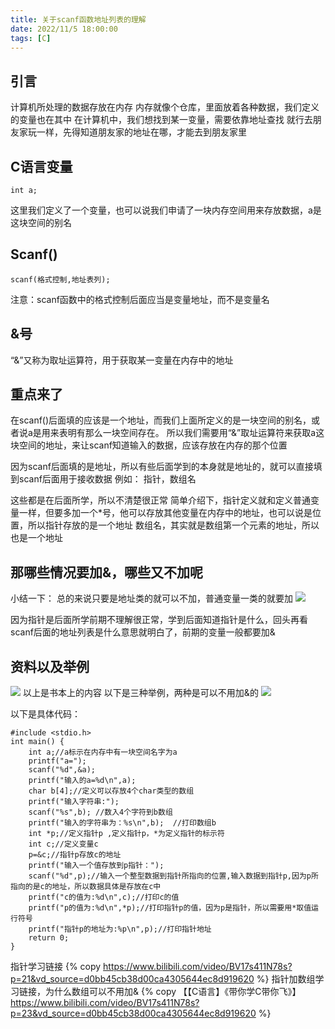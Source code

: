 ```yaml
---
title: 关于scanf函数地址列表的理解
date: 2022/11/5 18:00:00
tags: [C]
---
```

## 引言
计算机所处理的数据存放在内存
内存就像个仓库，里面放着各种数据，我们定义的变量也在其中
在计算机中，我们想找到某一变量，需要依靠地址查找
就行去朋友家玩一样，先得知道朋友家的地址在哪，才能去到朋友家里
## C语言变量
```
int a;
```
这里我们定义了一个变量，也可以说我们申请了一块内存空间用来存放数据，a是这块空间的别名

## Scanf()
```
scanf(格式控制,地址表列);
```
注意：scanf函数中的格式控制后面应当是变量地址，而不是变量名

## &号
“&”又称为取址运算符，用于获取某一变量在内存中的地址

## 重点来了
在scanf()后面填的应该是一个地址，而我们上面所定义的是一块空间的别名，或者说a是用来表明有那么一块空间存在。
所以我们需要用“&”取址运算符来获取a这块空间的地址，来让scanf知道输入的数据，应该存放在内存的那个位置

因为scanf后面填的是地址，所以有些后面学到的本身就是地址的，就可以直接填到scanf后面用于接收数据
例如：
    指针，数组名

这些都是在后面所学，所以不清楚很正常
简单介绍下，指针定义就和定义普通变量一样，但要多加一个*号，他可以存放其他变量在内存中的地址，也可以说是位置，所以指针存放的是一个地址
数组名，其实就是数组第一个元素的地址，所以也是一个地址

## 那哪些情况要加&，哪些又不加呢
小结一下：
    总的来说只要是地址类的就可以不加，普通变量一类的就要加
![](https://blog-alan.oss-cn-hangzhou.aliyuncs.com/hexo_blog/C/xin.png)

因为指针是后面所学前期不理解很正常，学到后面知道指针是什么，回头再看scanf后面的地址列表是什么意思就明白了，前期的变量一般都要加&
## 资料以及举例
![](https://blog-alan.oss-cn-hangzhou.aliyuncs.com/hexo_blog/C/IMG_0625.JPG)
以上是书本上的内容
以下是三种举例，两种是可以不用加&的
![](https://blog-alan.oss-cn-hangzhou.aliyuncs.com/hexo_blog/C/code.png)

以下是具体代码：
```
#include <stdio.h>
int main() {
    int a;//a标示在内存中有一块空间名字为a
    printf("a=");
    scanf("%d",&a);
    printf("输入的a=%d\n",a);
    char b[4];//定义可以存放4个char类型的数组
    printf("输入字符串:");
    scanf("%s",b); //数入4个字符到b数组
    printf("输入的字符串为：%s\n",b);  //打印数组b
    int *p;//定义指针p ,定义指针p，*为定义指针的标示符
    int c;//定义变量c
    p=&c;//指针p存放c的地址
    printf("输入一个值存放到p指针：");
    scanf("%d",p);//输入一个整型数据到指针所指向的位置,输入数据到指针p,因为p所指向的是c的地址，所以数据具体是存放在c中
    printf("c的值为:%d\n",c);//打印c的值
    printf("p的值为:%d\n",*p);//打印指针p的值，因为p是指针，所以需要用*取值运行符号
    printf("指针p的地址为:%p\n",p);//打印指针地址
    return 0;
}
```

指针学习链接
{% copy https://www.bilibili.com/video/BV17s411N78s?p=21&vd_source=d0bb45cb38d00ca4305644ec8d919620 %}
指针加数组学习链接，为什么数组可以不用加&
{% copy 【【C语言】《带你学C带你飞》】https://www.bilibili.com/video/BV17s411N78s?p=23&vd_source=d0bb45cb38d00ca4305644ec8d919620 %}